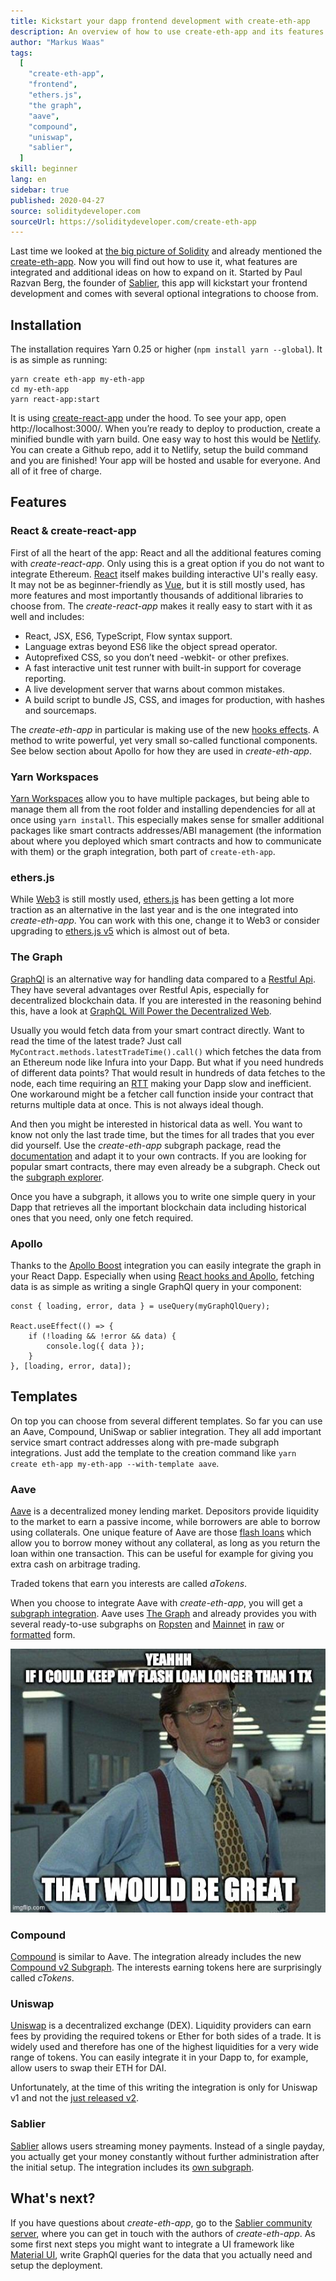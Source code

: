 ```yaml
---
title: Kickstart your dapp frontend development with create-eth-app
description: An overview of how to use create-eth-app and its features
author: "Markus Waas"
tags:
  [
    "create-eth-app",
    "frontend",
    "ethers.js",
    "the graph",
    "aave",
    "compound",
    "uniswap",
    "sablier",
  ]
skill: beginner
lang: en
sidebar: true
published: 2020-04-27
source: soliditydeveloper.com
sourceUrl: https://soliditydeveloper.com/create-eth-app
---
```


Last time we looked at [the big picture of Solidity](https://soliditydeveloper.com/solidity-overview-2020) and already mentioned the [create-eth-app](https://github.com/PaulRBerg/create-eth-app). Now you will find out how to use it, what features are integrated and additional ideas on how to expand on it. Started by Paul Razvan Berg, the founder of [Sablier](http://sablier.finance/), this app will kickstart your frontend development and comes with several optional integrations to choose from.

## Installation

The installation requires Yarn 0.25 or higher (`npm install yarn --global`). It is as simple as running:

```
yarn create eth-app my-eth-app
cd my-eth-app
yarn react-app:start
```

It is using [create-react-app](https://github.com/facebook/create-react-app) under the hood. To see your app, open http://localhost:3000/. When you’re ready to deploy to production, create a minified bundle with yarn build. One easy way to host this would be [Netlify](https://www.netlify.com/). You can create a Github repo, add it to Netlify, setup the build command and you are finished! Your app will be hosted and usable for everyone. And all of it free of charge.

## Features

### React & create-react-app

First of all the heart of the app: React and all the additional features coming with _create-react-app_. Only using this is a great option if you do not want to integrate Ethereum. [React](https://reactjs.org/) itself makes building interactive UI's really easy. It may not be as beginner-friendly as [Vue](https://vuejs.org/), but it is still mostly used, has more features and most importantly thousands of additional libraries to choose from. The _create-react-app_ makes it really easy to start with it as well and includes:

- React, JSX, ES6, TypeScript, Flow syntax support.
- Language extras beyond ES6 like the object spread operator.
- Autoprefixed CSS, so you don’t need -webkit- or other prefixes.
- A fast interactive unit test runner with built-in support for coverage reporting.
- A live development server that warns about common mistakes.
- A build script to bundle JS, CSS, and images for production, with hashes and sourcemaps.

The _create-eth-app_ in particular is making use of the new [hooks effects](https://reactjs.org/docs/hooks-effect.html). A method to write powerful, yet very small so-called functional components. See below section about Apollo for how they are used in _create-eth-app_.

### Yarn Workspaces

[Yarn Workspaces](https://classic.yarnpkg.com/en/docs/workspaces/) allow you to have multiple packages, but being able to manage them all from the root folder and installing dependencies for all at once using `yarn install`. This especially makes sense for smaller additional packages like smart contracts addresses/ABI management (the information about where you deployed which smart contracts and how to communicate with them) or the graph integration, both part of `create-eth-app`.

### ethers.js

While [Web3](https://web3js.readthedocs.io/en/v1.2.7/) is still mostly used, [ethers.js](https://docs.ethers.io/ethers.js/html/) has been getting a lot more traction as an alternative in the last year and is the one integrated into _create-eth-app_. You can work with this one, change it to Web3 or consider upgrading to [ethers.js v5](https://docs-beta.ethers.io/) which is almost out of beta.

### The Graph

[GraphQl](https://graphql.org/) is an alternative way for handling data compared to a [Restful Api](https://restfulapi.net/). They have several advantages over Restful Apis, especially for decentralized blockchain data. If you are interested in the reasoning behind this, have a look at [GraphQL Will Power the Decentralized Web](https://medium.com/graphprotocol/graphql-will-power-the-decentralized-web-d7443a69c69a).

Usually you would fetch data from your smart contract directly. Want to read the time of the latest trade? Just call `MyContract.methods.latestTradeTime().call()` which fetches the data from an Ethereum node like Infura into your Dapp. But what if you need hundreds of different data points? That would result in hundreds of data fetches to the node, each time requiring an [RTT](https://en.wikipedia.org/wiki/Round-trip_delay_time) making your Dapp slow and inefficient. One workaround might be a fetcher call function inside your contract that returns multiple data at once. This is not always ideal though.

And then you might be interested in historical data as well. You want to know not only the last trade time, but the times for all trades that you ever did yourself. Use the _create-eth-app_ subgraph package, read the [documentation](https://thegraph.com/docs/define-a-subgraph) and adapt it to your own contracts. If you are looking for popular smart contracts, there may even already be a subgraph. Check out the [subgraph explorer](https://thegraph.com/explorer/).

Once you have a subgraph, it allows you to write one simple query in your Dapp that retrieves all the important blockchain data including historical ones that you need, only one fetch required.

### Apollo

Thanks to the [Apollo Boost](https://www.apollographql.com/docs/react/get-started/) integration you can easily integrate the graph in your React Dapp. Especially when using [React hooks and Apollo](https://www.apollographql.com/blog/apollo-client-now-with-react-hooks-676d116eeae2), fetching data is as simple as writing a single GraphQl query in your component:

```
const { loading, error, data } = useQuery(myGraphQlQuery);

React.useEffect(() => {
    if (!loading && !error && data) {
        console.log({ data });
    }
}, [loading, error, data]);
```

## Templates

On top you can choose from several different templates. So far you can use an Aave, Compound, UniSwap or sablier integration. They all add important service smart contract addresses along with pre-made subgraph integrations. Just add the template to the creation command like `yarn create eth-app my-eth-app --with-template aave`.

### Aave

[Aave](https://aave.com/) is a decentralized money lending market. Depositors provide liquidity to the market to earn a passive income, while borrowers are able to borrow using collaterals. One unique feature of Aave are those [flash loans](https://docs.aave.com/developers/tutorials/performing-a-flash-loan) which allow you to borrow money without any collateral, as long as you return the loan within one transaction. This can be useful for example for giving you extra cash on arbitrage trading.

Traded tokens that earn you interests are called _aTokens_.

When you choose to integrate Aave with _create-eth-app_, you will get a [subgraph integration](https://docs.aave.com/developers/integrating-aave/analysing-data-from-aave/using-graphql). Aave uses [The Graph](https://medium.com/aave/decentralized-data-queries-how-aave-uses-the-graph-998a55027e1d) and already provides you with several ready-to-use subgraphs on [Ropsten](https://thegraph.com/explorer/subgraph/aave/protocol-ropsten) and [Mainnet](https://thegraph.com/explorer/subgraph/aave/protocol) in [raw](https://thegraph.com/explorer/subgraph/aave/protocol-raw) or [formatted](https://thegraph.com/explorer/subgraph/aave/protocol) form.

![Aave Flash Loan meme – "Yeahhh, if I could keep my flash loan longer than 1 transaction, that would be great"](./flashloan-meme.png)

### Compound

[Compound](https://compound.finance/) is similar to Aave. The integration already includes the new [Compound v2 Subgraph](https://medium.com/graphprotocol/https-medium-com-graphprotocol-compound-v2-subgraph-highlight-a5f38f094195). The interests earning tokens here are surprisingly called _cTokens_.

### Uniswap

[Uniswap](https://uniswap.exchange/) is a decentralized exchange (DEX). Liquidity providers can earn fees by providing the required tokens or Ether for both sides of a trade. It is widely used and therefore has one of the highest liquidities for a very wide range of tokens. You can easily integrate it in your Dapp to, for example, allow users to swap their ETH for DAI.

Unfortunately, at the time of this writing the integration is only for Uniswap v1 and not the [just released v2](https://uniswap.org/blog/uniswap-v2/).

### Sablier

[Sablier](https://sablier.finance/) allows users streaming money payments. Instead of a single payday, you actually get your money constantly without further administration after the initial setup. The integration includes its [own subgraph](https://thegraph.com/explorer/subgraph/sablierhq/sablier).

## What's next?

If you have questions about _create-eth-app_, go to the [Sablier community server](https://discord.gg/bsS8T47), where you can get in touch with the authors of _create-eth-app_. As some first next steps you might want to integrate a UI framework like [Material UI](https://material-ui.com/), write GraphQl queries for the data that you actually need and setup the deployment.
